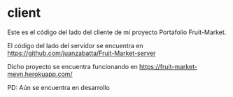 # client

Este es el código del lado del cliente de mi proyecto Portafolio Fruit-Market.

El código del lado del servidor se encuentra en https://github.com/juanzabatta/Fruit-Market-server

Dicho proyecto se encuentra funcionando en https://fruit-market-mevn.herokuapp.com/

PD: Aún se encuentra en desarrollo
